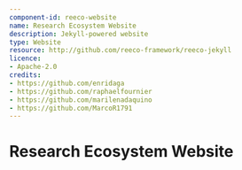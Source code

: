```yaml
---
component-id: reeco-website
name: Research Ecosystem Website
description: Jekyll-powered website
type: Website
resource: http://github.com/reeco-framework/reeco-jekyll
licence: 
- Apache-2.0
credits:
- https://github.com/enridaga
- https://github.com/raphaelfournier
- https://github.com/marilenadaquino
- https://github.com/MarcoR1791
---
```

# Research Ecosystem Website


